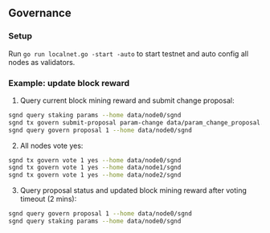 ## Governance

### Setup

Run `go run localnet.go -start -auto` to start testnet and auto config all nodes as validators.

### Example: update block reward

1. Query current block mining reward and submit change proposal:

```sh
sgnd query staking params --home data/node0/sgnd
sgnd tx govern submit-proposal param-change data/param_change_proposal.json --home data/node0/sgnd
sgnd query govern proposal 1 --home data/node0/sgnd
```

2. All nodes vote yes:

```sh
sgnd tx govern vote 1 yes --home data/node0/sgnd
sgnd tx govern vote 1 yes --home data/node1/sgnd
sgnd tx govern vote 1 yes --home data/node2/sgnd
```

3. Query proposal status and updated block mining reward after voting timeout (2 mins):

```sh
sgnd query govern proposal 1 --home data/node0/sgnd
sgnd query staking params --home data/node0/sgnd
```